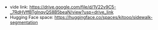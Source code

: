 - vide link: https://drive.google.com/file/d/1V22v9C5-_7RdHVffBTgInqyQS8B5beaN/view?usp=drive_link
- Hugging Face space: https://huggingface.co/spaces/kitooo/sidewalk-segmentation